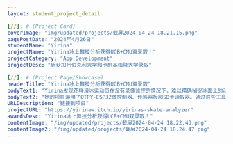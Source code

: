 ```yaml
---
layout: student_project_detail

[//]: # (Project Card)
coverImage: "img/updated/projects/截屏2024-04-24 18.21.15.png"
pagePostDate: "2024年4月26日"
studentName: "Yirina"
projectName: "Yirina冰上舞技分析获得UCB+CMU双录取！"
projectCategory: "App Development"
projectDesc: "斩获加州伯克利大学和卡耐基梅隆大学录取"

[//]: # (Project Page/Showcase)
headerTitle: "Yirina冰上舞技分析获得UCB+CMU双录取"
bodyText1: "Yirina发现花样滑冰运动员在没有录像监控的情况下，难以精确捕捉冰面上的动作细节。为了解决这个问题，她设计并开发了一款冰上舞技分析器。"
bodyText2: "她的项目运用了QTPY-ESP32微控制器、传感器板和SD卡读取器。通过这些工具，运动员可以实时记录并回放冰上的动作，精确分析步伐和技术动作。"
URLDescription: "链接到项目"
projectURL: "https://yirinaw.itch.io/yirinas-skate-analyzer"
awardsDesc: "Yirina冰上舞技分析获得UCB+CMU双录取！"
contentImage: "/img/updated/projects/截屏2024-04-24 18.22.43.png"
contentImage2: "/img/updated/projects/截屏2024-04-24 18.24.47.png"
---
```

